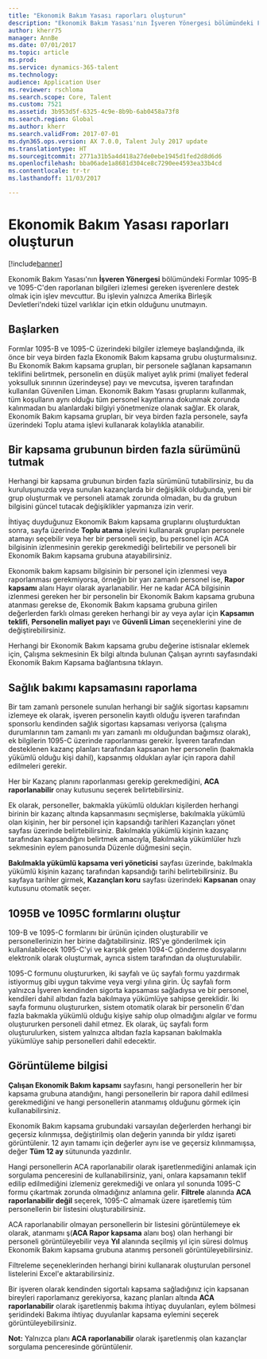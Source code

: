 ```yaml
---
title: "Ekonomik Bakım Yasası raporları oluşturun"
description: "Ekonomik Bakım Yasası'nın İşveren Yönergesi bölümündeki Formlar 1095-B ve 1095-C'den raporlanan bilgileri izlemesi gereken işverenlere destek olmak için işlev mevcuttur. Bu işlevin yalnızca Amerika Birleşik Devletleri'ndeki tüzel varlıklar için etkin olduğunu unutmayın."
author: kherr75
manager: AnnBe
ms.date: 07/01/2017
ms.topic: article
ms.prod: 
ms.service: dynamics-365-talent
ms.technology: 
audience: Application User
ms.reviewer: rschloma
ms.search.scope: Core, Talent
ms.custom: 7521
ms.assetid: 3b953d5f-6325-4c9e-8b9b-6ab0458a73f8
ms.search.region: Global
ms.author: kherr
ms.search.validFrom: 2017-07-01
ms.dyn365.ops.version: AX 7.0.0, Talent July 2017 update
ms.translationtype: HT
ms.sourcegitcommit: 2771a31b5a4d418a27de0ebe1945d1fed2d8d6d6
ms.openlocfilehash: bba06ade1a8681d304ce8c7290ee4593ea33b4cd
ms.contentlocale: tr-tr
ms.lasthandoff: 11/03/2017

---
```

# <a name="generate-affordable-care-act-reports"></a>Ekonomik Bakım Yasası raporları oluşturun

[!include[banner](includes/banner.md)]

Ekonomik Bakım Yasası'nın **İşveren Yönergesi** bölümündeki Formlar 1095-B ve 1095-C'den raporlanan bilgileri izlemesi gereken işverenlere destek olmak için işlev mevcuttur. Bu işlevin yalnızca Amerika Birleşik Devletleri'ndeki tüzel varlıklar için etkin olduğunu unutmayın.

## <a name="getting-started"></a>Başlarken
Formlar 1095-B ve 1095-C üzerindeki bilgiler izlemeye başlandığında, ilk önce bir veya birden fazla Ekonomik Bakım kapsama grubu oluşturmalısınız. Bu Ekonomik Bakım kapsama grupları, bir personele sağlanan kapsamanın teklifini belirtmek, personelin en düşük maliyet aylık primi (maliyet federal yoksulluk sınırının üzerindeyse) payı ve mevcutsa, işveren tarafından kullanılan Güvenilen Liman. Ekonomik Bakım Yasası gruplarını kullanmak, tüm koşulların aynı olduğu tüm personel kayıtlarına dokunmak zorunda kalınmadan bu alanlardaki bilgiyi yönetmenize olanak sağlar. Ek olarak, Ekonomik Bakım kapsama grupları, bir veya birden fazla personele, sayfa üzerindeki Toplu atama işlevi kullanarak kolaylıkla atanabilir.

## <a name="maintaining-multiple-versions-of-a-coverage-group"></a>Bir kapsama grubunun birden fazla sürümünü tutmak
Herhangi bir kapsama grubunun birden fazla sürümünü tutabilirsiniz, bu da kuruluşunuzda veya sunulan kazançlarda bir değişiklik olduğunda, yeni bir grup oluşturmak ve personeli atamak zorunda olmadan, bu da grubun bilgisini güncel tutacak değişiklikler yapmanıza izin verir. 

İhtiyaç duyduğunuz Ekonomik Bakım kapsama gruplarını oluşturduktan sonra, sayfa üzerinde **Toplu atama** işlevini kullanarak grupları personele atamayı seçebilir veya her bir personeli seçip, bu personel için ACA bilgisinin izlenmesinin gerekip gerekmediği belirtebilir ve personeli bir Ekonomik Bakım kapsama grubuna atayabilirsiniz.

Ekonomik bakım kapsamı bilgisinin bir personel için izlenmesi veya raporlanması gerekmiyorsa, örneğin bir yarı zamanlı personel ise, **Rapor kapsamı** alanı Hayır olarak ayarlanabilir. Her ne kadar ACA bilgisinin izlenmesi gereken her bir personelin bir Ekonomik Bakım kapsama grubuna atanması gerekse de, Ekonomik Bakım kapsama grubuna girilen değerlerden farklı olması gereken herhangi bir ay veya aylar için **Kapsamın teklifi**, **Personelin maliyet payı** ve **Güvenli Liman** seçeneklerini yine de değiştirebilirsiniz.

Herhangi bir Ekonomik Bakım kapsama grubu değerine istisnalar eklemek için, Çalışma sekmesinin Ek bilgi altında bulunan Çalışan ayrıntı sayfasındaki Ekonomik Bakım Kapsama bağlantısına tıklayın.

## <a name="reporting-health-care-coverage"></a>Sağlık bakımı kapsamasını raporlama
Bir tam zamanlı personele sunulan herhangi bir sağlık sigortası kapsamını izlemeye ek olarak, işveren personelin kayıtlı olduğu işveren tarafından sponsorlu kendinden sağlık sigortası kapsaması veriyorsa (çalışma durumlarının tam zamanlı mı yarı zamanlı mı olduğundan bağımsız olarak), ek bilgilerin 1095-C üzerinde raporlanması gerekir. İşveren tarafından desteklenen kazanç planları tarafından kapsanan her personelin (bakmakla yükümlü olduğu kişi dahil), kapsanmış oldukları aylar için rapora dahil edilmeleri gerekir. 

Her bir Kazanç planını raporlanması gerekip gerekmediğini, **ACA raporlanabilir** onay kutusunu seçerek belirtebilirsiniz.

Ek olarak, personeller, bakmakla yükümlü oldukları kişilerden herhangi birinin bir kazanç altında kapsanmasını seçmişlerse, bakılmakla yükümlü olan kişinin, her bir personel için kapsandığı tarihleri Kazançları yönet sayfası üzerinde belirtebilirsiniz. Bakılmakla yükümlü kişinin kazanç tarafından kapsandığını belirtmek amacıyla, Bakılmakla yükümlüler hızlı sekmesinin eylem panosunda Düzenle düğmesini seçin.

**Bakılmakla yükümlü kapsama veri yöneticisi** sayfası üzerinde, bakılmakla yükümlü kişinin kazanç tarafından kapsandığı tarihi belirtebilirsiniz. Bu sayfaya tarihler girmek, **Kazançları koru** sayfası üzerindeki **Kapsanan** onay kutusunu otomatik seçer.

## <a name="generate-1095b-and-1095c-forms"></a>1095B ve 1095C formlarını oluştur
109-B ve 1095-C formlarını bir ürünün içinden oluşturabilir ve personellerinizin her birine dağıtabilirsiniz. IRS'ye gönderilmek için kullanılabilecek 1095-C'yi ve karşılık gelen 1094-C gönderme dosyalarını elektronik olarak oluşturmak, ayrıca sistem tarafından da oluşturulabilir.  

1095-C formunu oluştururken, iki sayfalı ve üç sayfalı formu yazdırmak istiyormuş gibi uygun takvime veya vergi yılına girin. Üç sayfalı form yalnızca İşveren kendinden sigorta kapsaması sağladıysa ve bir personel, kendileri dahil altıdan fazla bakılmaya yükümlüye sahipse gereklidir. İki sayfa formunu oluştururken, sistem otomatik olarak bir personelin 6'dan fazla bakmakla yükümlü olduğu kişiye sahip olup olmadığını algılar ve formu oluştururken personeli dahil etmez. Ek olarak, üç sayfalı form oluşturulurken, sistem yalnızca altıdan fazla kapsanan bakılmakla yükümlüye sahip personelleri dahil edecektir.

## <a name="viewing-information"></a>Görüntüleme bilgisi
**Çalışan Ekonomik Bakım kapsamı** sayfasını, hangi personellerin her bir kapsama grubuna atandığını, hangi personellerin bir rapora dahil edilmesi gerekmediğini ve hangi personellerin atanmamış olduğunu görmek için kullanabilirsiniz.

Ekonomik Bakım kapsama grubundaki varsayılan değerlerden herhangi bir geçersiz kılınmışsa, değiştirilmiş olan değerin yanında bir yıldız işareti görüntülenir. 12 ayın tamamı için değerler aynı ise ve geçersiz kılınmamışsa, değer **Tüm 12 ay** sütununda yazdırılır.

Hangi personellerin ACA raporlanabilir olarak işaretlenmediğini anlamak için sorgulama penceresini de kullanabilirsiniz, yani, onlara kapsamanın teklif edilip edilmediğini izlemeniz gerekmediği ve onlara yıl sonunda 1095-C formu çıkartmak zorunda olmadığınız anlamına gelir. **Filtrele** alanında **ACA raporlanabilir değil** seçerek, 1095-C almamak üzere işaretlemiş tüm personellerin bir listesini oluşturabilirsiniz.

ACA raporlanabilir olmayan personellerin bir listesini görüntülemeye ek olarak, atanmamı ş(**ACA Rapor kapsama** alanı boş) olan herhangi bir personeli görüntüleyebilir veya **Yıl** alanında seçilmiş yıl için süresi dolmuş Ekonomik Bakım kapsama grubuna atanmış personeli görüntüleyebilirsiniz.

Filtreleme seçeneklerinden herhangi birini kullanarak oluşturulan personel listelerini Excel'e aktarabilirsiniz.

Bir işveren olarak kendinden sigortalı kapsama sağladığınız için kapsanan bireyleri raporlamanız gerekiyorsa, kazanç planları altında **ACA raporlanabilir** olarak işaretlenmiş bakıma ihtiyaç duyulanları, eylem bölmesi şeridindeki Bakıma ihtiyaç duyulanlar kapsama eylemini seçerek görüntüleyebilirsiniz.

**Not:** Yalnızca planı **ACA raporlanabilir** olarak işaretlenmiş olan kazançlar sorgulama penceresinde görüntülenir.

